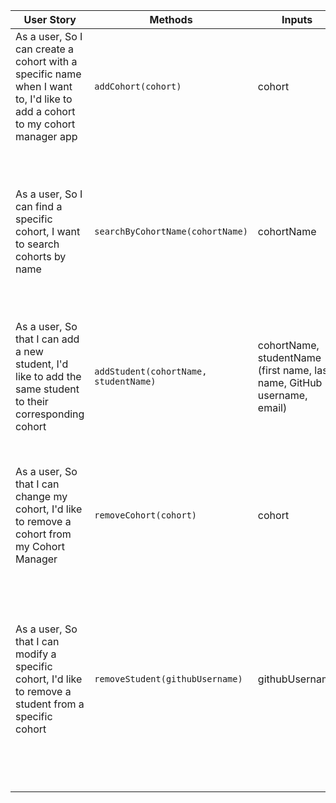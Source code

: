 | User Story | Methods | Inputs | Scenario | Output |
|------------|---------|--------|----------|--------|
| As a user, So I can create a cohort with a specific name when I want to, I'd like to add a cohort to my cohort manager app | `addCohort(cohort)` | cohort | If cohort is added to cohort manager | Updated cohort manager containing cohorts `@object[]` |
|            |         |        | If cohort manager has no cohorts | Empty array |
| As a user, So I can find a specific cohort, I want to search cohorts by name | `searchByCohortName(cohortName)` | cohortName | If searched cohort name exists | searched cohort `@object[]` |
|            |         |        | If searched cohort name does not exist | Throw Error |
| As a user, So that I can add a new student, I'd like to add the same student to their corresponding cohort | `addStudent(cohortName, studentName)` | cohortName, studentName (first name, last name, GitHub username, email) | If cohort name exists | Updated cohort containing the student |
|            |         |        | If cohort name does not exist | Throw Error |
| As a user, So that I can change my cohort, I'd like to remove a cohort from my Cohort Manager | `removeCohort(cohort)` | cohort | If the cohort is in the Cohort Manager | Cohort Manager without the cohort `@object[]` |
|            |         |        | If the cohort is not in the Cohort Manager | Cohort Manager remains unchanged |
| As a user, So that I can modify a specific cohort, I'd like to remove a student from a specific cohort | `removeStudent(githubUsername)` | githubUsername | If githubUsername exists in the cohort | Cohort Manager with the student removed from the cohort `@object[]` |
|            |         |        | If githubUsername does not exist in the cohort | Cohort Manager remains unchanged |
